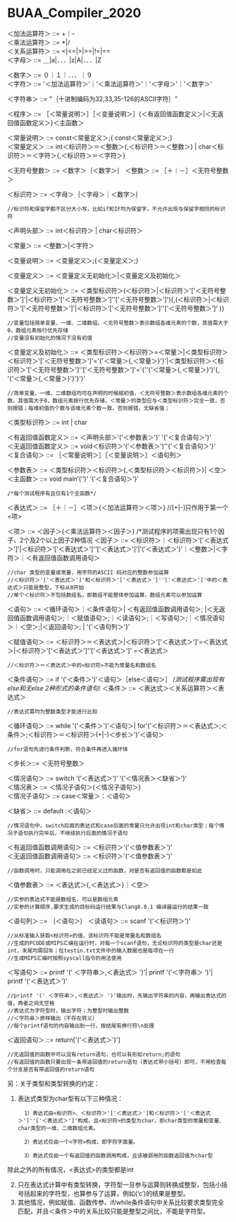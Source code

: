 # BUAA_Compiler_2020
＜加法运算符＞ ::= +｜-         
＜乘法运算符＞  ::= *|/        
＜关系运算符＞  ::=  <|<=|>|>=|!=|==    
＜字母＞   ::= ＿|a|．．．|z|A|．．．|Z       

＜数字＞   ::= ０｜１｜．．．｜９                        
＜字符＞    ::=  '＜加法运算符＞'｜'＜乘法运算符＞'｜'＜字母＞'｜'＜数字＞'   

＜字符串＞   ::=  "｛十进制编码为32,33,35-126的ASCII字符｝" 

＜程序＞    ::= ［＜常量说明＞］［＜变量说明＞］{＜有返回值函数定义＞|＜无返回值函数定义＞}＜主函数＞   
      
＜常量说明＞ ::=  const＜常量定义＞;{ const＜常量定义＞;}    
＜常量定义＞   ::=   int＜标识符＞＝＜整数＞{,＜标识符＞＝＜整数＞} | char＜标识符＞＝＜字符＞{,＜标识符＞＝＜字符＞}   

＜无符号整数＞  ::= ＜数字＞｛＜数字＞｝ 
＜整数＞        ::= ［＋｜－］＜无符号整数＞  

＜标识符＞    ::=  ＜字母＞｛＜字母＞｜＜数字＞｝  

    //标识符和保留字都不区分大小写，比如if和IF均为保留字，不允许出现与保留字相同的标识符

＜声明头部＞   ::=  int＜标识符＞ | char＜标识符＞   

＜常量＞   ::=  ＜整数＞|＜字符＞   

＜变量说明＞  ::= ＜变量定义＞;{＜变量定义＞;}   

＜变量定义＞ ::= ＜变量定义无初始化＞|＜变量定义及初始化＞  

＜变量定义无初始化＞  ::= ＜类型标识符＞(＜标识符＞|＜标识符＞'['＜无符号整数＞']'|＜标识符＞'['＜无符号整数＞']''['＜无符号整数＞']'){,(＜标识符＞|＜标识符＞'['＜无符号整数＞']'|＜标识符＞'['＜无符号整数＞']''['＜无符号整数＞']' )}
    
    //变量包括简单变量、一维、二维数组，＜无符号整数＞表示数组各维元素的个数，其值需大于0，数组元素按行优先存储
    //变量没有初始化的情况下没有初值 

＜变量定义及初始化＞  ::= ＜类型标识符＞＜标识符＞=＜常量＞|＜类型标识符＞＜标识符＞'['＜无符号整数＞']'='{'＜常量＞{,＜常量＞}'}'|＜类型标识符＞＜标识符＞'['＜无符号整数＞']''['＜无符号整数＞']'='{''{'＜常量＞{,＜常量＞}'}'{, '{'＜常量＞{,＜常量＞}'}'}'}'

    //简单变量、一维、二维数组均可在声明的时候赋初值，＜无符号整数＞表示数组各维元素的个数，其值需大于0，数组元素按行优先存储，＜常量＞的类型应与＜类型标识符＞完全一致，否则报错；每维初值的个数与该维元素个数一致，否则报错，无缺省值； 

＜类型标识符＞      ::=  int | char  

＜有返回值函数定义＞  ::=  ＜声明头部＞'('＜参数表＞')' '{'＜复合语句＞'}'      
＜无返回值函数定义＞  ::= void＜标识符＞'('＜参数表＞')''{'＜复合语句＞'}'      
＜复合语句＞   ::=  ［＜常量说明＞］［＜变量说明＞］＜语句列＞                

＜参数表＞    ::=  ＜类型标识符＞＜标识符＞{,＜类型标识符＞＜标识符＞}| ＜空＞  
＜主函数＞    ::= void main‘(’‘)’ ‘{’＜复合语句＞‘}’                                                          
    
    /*每个测试程序有且仅有1个主函数*/

＜表达式＞    ::= ［＋｜－］＜项＞{＜加法运算符＞＜项＞}   //[+|-]只作用于第一个<项>  

＜项＞     ::= ＜因子＞{＜乘法运算符＞＜因子＞}     /*测试程序的项需出现只有1个因子、2个及2个以上因子2种情况
＜因子＞    ::= ＜标识符＞｜＜标识符＞'['＜表达式＞']'|＜标识符＞'['＜表达式＞']''['＜表达式＞']'|'('＜表达式＞')'｜＜整数＞|＜字符＞｜＜有返回值函数调用语句＞         

    //char 类型的变量或常量，用字符的ASCII 码对应的整数参加运算
    //＜标识符＞'['＜表达式＞']'和＜标识符＞'['＜表达式＞']''['＜表达式＞']'中的＜表达式＞只能是整型，下标从0开始
    //单个＜标识符＞不包括数组名，即数组不能整体参加运算，数组元素可以参加运算
    
＜语句＞    ::= ＜循环语句＞｜＜条件语句＞| ＜有返回值函数调用语句＞;  |＜无返回值函数调用语句＞;｜＜赋值语句＞;｜＜读语句＞;｜＜写语句＞;｜＜情况语句＞｜＜空＞;|＜返回语句＞; | '{'＜语句列＞'}'          

＜赋值语句＞   ::=  ＜标识符＞＝＜表达式＞|＜标识符＞'['＜表达式＞']'=＜表达式＞|＜标识符＞'['＜表达式＞']''['＜表达式＞']' =＜表达式＞

    //＜标识符＞＝＜表达式＞中的<标识符>不能为常量名和数组名

＜条件语句＞  ::= if '('＜条件＞')'＜语句＞［else＜语句＞］   /*测试程序需出现有else和无else 2种形式的条件语句*/
＜条件＞    ::=  ＜表达式＞＜关系运算符＞＜表达式＞           
    
    //表达式需均为整数类型才能进行比较

                 
＜循环语句＞   ::=  while '('＜条件＞')'＜语句＞| for'('＜标识符＞＝＜表达式＞;＜条件＞;＜标识符＞＝＜标识符＞(+|-)＜步长＞')'＜语句＞     

    //for语句先进行条件判断，符合条件再进入循环体

＜步长＞::= ＜无符号整数＞  

＜情况语句＞  ::=  switch ‘(’＜表达式＞‘)’ ‘{’＜情况表＞＜缺省＞‘}’     
＜情况表＞   ::=  ＜情况子语句＞{＜情况子语句＞}                       
＜情况子语句＞  ::=  case＜常量＞：＜语句＞                            

＜缺省＞   ::=  default :＜语句＞                                                

    //情况语句中，switch后面的表达式和case后面的常量只允许出现int和char类型；每个情况子语句执行完毕后，不继续执行后面的情况子语句
＜有返回值函数调用语句＞ ::= ＜标识符＞'('＜值参数表＞')'         
＜无返回值函数调用语句＞ ::= ＜标识符＞'('＜值参数表＞')'         

    //函数调用时，只能调用在之前已经定义过的函数，对是否有返回值的函数都是如此
＜值参数表＞   ::= ＜表达式＞{,＜表达式＞}｜＜空＞                   

    //实参的表达式不能是数组名，可以是数组元素
    //实参的计算顺序,要求生成的目标码运行结果与Clang8.0.1 编译器运行的结果一致

＜语句列＞   ::= ｛＜语句＞｝ 
＜读语句＞    ::=  scanf '('＜标识符＞')' 
    
    //从标准输入获取<标识符>的值，该标识符不能是常量名和数组名
    //生成的PCODE或MIPS汇编在运行时，对每一个scanf语句，无论标识符的类型是char还是int，末尾均需回车；在testin.txt文件中的输入数据也是每项在一行
    //生成MIPS汇编时按照syscall指令的用法使用

＜写语句＞    ::= printf '(' ＜字符串＞,＜表达式＞ ')'| printf '('＜字符串＞ ')'| printf '('＜表达式＞')' 

    //printf '(' ＜字符串＞,＜表达式＞ ')'输出时，先输出字符串的内容，再输出表达式的值，两者之间无空格
    //表达式为字符型时，输出字符；为整型时输出整数
    //＜字符串＞原样输出（不存在转义）
    //每个printf语句的内容输出到一行，按结尾有换行符\n处理

＜返回语句＞   ::=  return['('＜表达式＞')']   

    //无返回值的函数中可以没有return语句，也可以有形如return;的语句
    //有返回值的函数只要出现一条带返回值的return语句（表达式带小括号）即可，不用检查每个分支是否有带返回值的return语句

另：关于类型和类型转换的约定：

1. 表达式类型为char型有以下三种情况：

         1）表达式由<标识符>、＜标识符＞'['＜表达式＞']和＜标识符＞'['＜表达式＞']''['＜表达式＞']'构成，且<标识符>的类型为char，即char类型的常量和变量、char类型的一维、二维数组元素。

         2）表达式仅由一个<字符>构成，即字符字面量。

         3）表达式仅由一个有返回值的函数调用构成，且该被调用的函数返回值为char型

  除此之外的所有情况，<表达式>的类型都是int

2. 只在表达式计算中有类型转换，字符型一旦参与运算则转换成整型，包括小括号括起来的字符型，也算参与了运算，例如(‘c’)的结果是整型。
3. 其他情况，例如赋值、函数传参、if/while条件语句中关系比较要求类型完全匹配，并且＜条件＞中的关系比较只能是整型之间比，不能是字符型。

